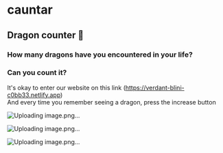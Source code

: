 # cauntar
## Dragon counter 🐉
### How many dragons have you encountered in your life?
### Can you count it?
It's okay to enter our website on this link (https://verdant-blini-c0bb33.netlify.app)<br>
And every time you remember seeing a dragon, press the increase button<br>

![Uploading image.png…]()<br>

![Uploading image.png…]()<br>

![Uploading image.png…]()<br>



